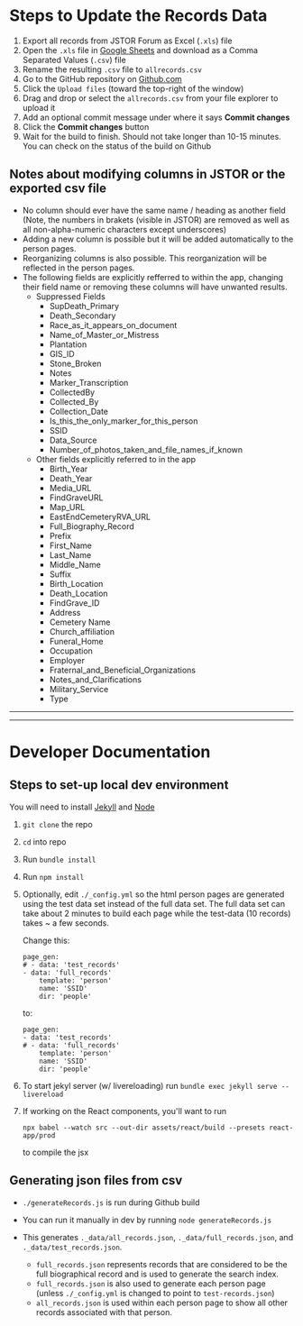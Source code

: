 # Steps to Update the Records Data

1. Export all records from JSTOR Forum as Excel (`.xls`) file
2. Open the `.xls` file in [Google Sheets](https://www.google.com/sheets/about/) and download as a Comma Separated Values (`.csv`) file
3. Rename the resulting `.csv` file to `allrecords.csv`
4. Go to the GitHub repository on [Github.com](https://github.com/)
5. Click the `Upload files` (toward the top-right of the window)
6. Drag and drop or select the `allrecords.csv` from your file explorer to upload it
7. Add an optional commit message under where it says **Commit changes**
8. Click the **Commit changes** button
9. Wait for the build to finish. Should not take longer than 10-15 minutes. You can check on the status of the build on Github

## Notes about modifying columns in JSTOR or the exported csv file

- No column should ever have the same name / heading as another field (Note, the numbers in brakets (visible in JSTOR) are removed as well as all non-alpha-numeric characters except underscores)
- Adding a new column is possible but it will be added automatically to the person pages.
- Reorganizing columns is also possible. This reorganization will be reflected in the person pages.
- The following fields are explicitly refferred to within the app, changing their field name or removing these columns will have unwanted results.
  - Suppressed Fields
    - SupDeath_Primary
    - Death_Secondary
    - Race_as_it_appears_on_document
    - Name_of_Master_or_Mistress
    - Plantation
    - GIS_ID
    - Stone_Broken
    - Notes
    - Marker_Transcription
    - CollectedBy
    - Collected_By
    - Collection_Date
    - Is_this_the_only_marker_for_this_person
    - SSID
    - Data_Source
    - Number_of_photos_taken_and_file_names_if_known
  - Other fields explicitly referred to in the app
    - Birth_Year
    - Death_Year
    - Media_URL
    - FindGraveURL
    - Map_URL
    - EastEndCemeteryRVA_URL
    - Full_Biography_Record
    - Prefix
    - First_Name
    - Last_Name
    - Middle_Name
    - Suffix
    - Birth_Location
    - Death_Location
    - FindGrave_ID
    - Address
    - Cemetery Name
    - Church_affiliation
    - Funeral_Home
    - Occupation
    - Employer
    - Fraternal_and_Beneficial_Organizations
    - Notes_and_Clarifications
    - Military_Service
    - Type

---

---

# Developer Documentation

## Steps to set-up local dev environment

You will need to install [Jekyll](https://jekyllrb.com/docs/installation/) and [Node](https://nodejs.org/en/)

1. `git clone` the repo
2. `cd` into repo
3. Run `bundle install`
4. Run `npm install`
5. Optionally, edit `./_config.yml` so the html person pages are generated using the test data set instead of the full data set. The full data set can take about 2 minutes to build each page while the test-data (10 records) takes ~ a few seconds.

   Change this:

   ```
   page_gen:
   # - data: 'test_records'
   - data: 'full_records'
       template: 'person'
       name: 'SSID'
       dir: 'people'
   ```

   to:

   ```
   page_gen:
   - data: 'test_records'
   # - data: 'full_records'
       template: 'person'
       name: 'SSID'
       dir: 'people'
   ```

6. To start jekyl server (w/ livereloading) run `bundle exec jekyll serve --livereload`
7. If working on the React components, you'll want to run
   ```
   npx babel --watch src --out-dir assets/react/build --presets react-app/prod
   ```
   to compile the jsx

## Generating json files from csv

- `./generateRecords.js` is run during Github build
- You can run it manually in dev by running `node generateRecords.js`
- This generates `._data/all_records.json`, `._data/full_records.json`, and `._data/test_records.json`.

  - `full_records.json` represents records that are considered to be the full biographical record and is used to generate the search index.
  - `full_records.json` is also used to generate each person page (unless `./_config.yml` is changed to point to `test-records.json`)
  - `all_records.json` is used within each person page to show all other records associated with that person.
